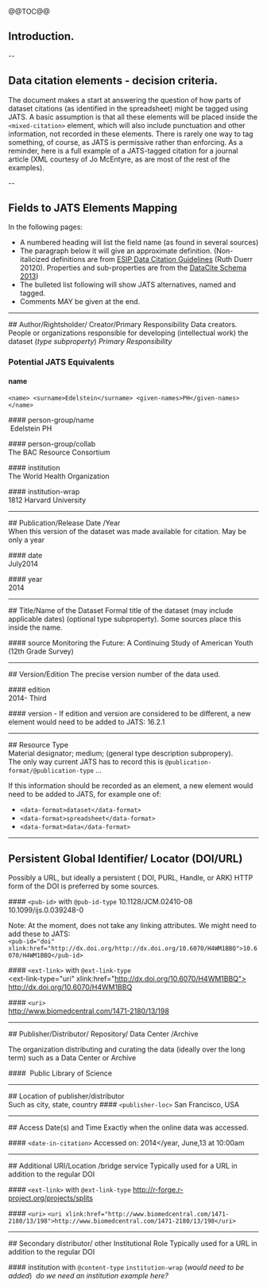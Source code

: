 
@@TOC@@

## Introduction.

--

## Data citation elements - decision criteria.

The document makes a start at answering the question of how parts of dataset citations  (as identified in the spreadsheet) might be tagged using JATS.
A basic assumption is that all these elements will be placed inside the `<mixed-citation>` element, which will also include punctuation and other information, not recorded in these elements. There is rarely one way to tag something, of course, as JATS is permissive rather than enforcing.
As a reminder, here is a full example of a JATS-tagged citation for a journal article (XML courtesy of Jo McEntyre, as are most of the rest of the examples).

--

## Fields to JATS Elements Mapping

In the following pages:
- A numbered heading will list the field name (as found in several sources)  
- The paragraph below it will give an approximate definition. (Non-italicized definitions are from [ESIP Data Citation Guidelines](http://commons.esipfed.org/node/308) (Ruth Duerr 20120). Properties and sub-properties are from the [DataCite Schema 2013](http://schema.datacite.org/meta/kernel-3/index.html))  
- The bulleted list following will show JATS alternatives, named and tagged.
- Comments MAY be given at the end.  

----

## Author/Rightsholder/ Creator/Primary Responsibility
Data creators. People or organizations responsible for developing (intellectual work) the dataset (_type subproperty_) _Primary Responsibility_

### Potential JATS Equivalents  
#### name  
	<name> <surname>Edelstein</surname> <given-names>PH</given-names> </name>


#### person-group/name  
	<person-group person-group-type=”author”>
	<name> <surname>Edelstein</surname> <given-names>PH</given-names> </name>
	</person-group>

#### person-group/collab  
	<person-group person-group-type=”author”>
	<collab collab-type=”compilers”>The BAC Resource Consortium</collab> 
	</person-group>  

#### institution  
	<institution>The World Health Organization</institution>  

#### institution-wrap  
	<institution-wrap>
	<institution-id institution-id-type="Ringgold">1812</institution-id>
	<institution content-type="university">
	Harvard University</institution>
	</institution-wrap>

----

## Publication/Release Date /Year  
When this version of the dataset was made available for citation. May be only a year

#### date  
	<date iso-8601-date=”2014-07”>
	<month>July</month><year>2014</year>
	</date>

#### year  
	<year iso-8601-date=”2014-07”>2014</year>

----

## Title/Name of the Dataset
Formal title  of the dataset (may include applicable dates) (optional type subproperty). Some sources place this inside the name.

#### source
	<source>Monitoring the Future: A Continuing Study of American Youth (12th Grade Survey)</source>  

----

## Version/Edition
The precise version number of the data used.

#### edition  
	<edition>2014- Third</edition>

#### version - If edition and version are considered to be different, a new element would need to be added to JATS:
	<version>16.2.1</version>

----

## Resource Type  
Material designator; medium; (general type description subpropery).  
The only way current JATS has to record this is `@publication-format/@publication-type`
	<mixed-citation publication-type=”dataset”   publication-format=”online”>...

If this information should be recorded as an element, a new element would need to be added to JATS, for example one of:

- `<data-format>dataset</data-format>`
- `<data-format>spreadsheet</data-format>`
- `<data-format>data</data-format>`

----

## Persistent Global Identifier/ Locator (DOI/URL)  
Possibly a URL, but ideally a persistent ( DOI, PURL, Handle, or ARK) HTTP form of the DOI is preferred by some sources.

#### `<pub-id>` with `@pub-id-type`
	<pub-id pub-id-type="doi">10.1128/JCM.02410-08</pub-id>
	<pub-id pub-id-type="doi">10.1099/ijs.0.039248-0</pub-id>

Note: At the moment, <pub-id> does not take any linking attributes. We might need to add these to JATS:  
	`<pub-id="doi" xlink:href="http://dx.doi.org/http://dx.doi.org/10.6070/H4WM1BBQ">10.6070/H4WM1BBQ</pub-id>`

#### `<ext-link>` with `@ext-link-type`  
	<ext-link-type="uri" xlink:href="http://dx.doi.org/10.6070/H4WM1BBQ">
	http://dx.doi.org/10.6070/H4WM1BBQ</ext-link>

#### `<uri>`  
	<uri xlink:href="http://www.biomedcentral.com/1471-2180/13/198">http://www.biomedcentral.com/1471-2180/13/198</uri>

----

## Publisher/Distributor/ Repository/ Data Center /Archive

The organization distributing and curating the data (ideally over the long term) such as a Data Center or Archive

#### <publisher-name>
	<publisher-name>Public Library of Science</publisher-name>

----

## Location of publisher/distributor  
Such as city, state, country
#### `<publisher-loc>`
	<publisher-loc>San Francisco, USA</publisher-loc>

----

## Access Date(s) and Time
Exactly when the online data was accessed.

#### `<date-in-citation>`
	<date-in-citation iso-8601-date=”2014-06-13:10:00”>Accessed on:
	<year>2014</year, <month>June</month>,<day>13</day> at 10:00am</date-in-citation>

----

## Additional URI/Location /bridge service
Typically used for a URL in addition to the regular DOI

#### `<ext-link>` with `@ext-link-type`
	<ext-link ext-link-type="uri" xlink:href="http://r-forge.r-project.org/projects/splits">
	http://r-forge.r-project.org/projects/splits</ext-link>

#### `<uri>`
	`<uri xlink:href="http://www.biomedcentral.com/1471-2180/13/198">http://www.biomedcentral.com/1471-2180/13/198</uri>`

----

## Secondary distributor/ other Institutional Role
Typically used for a URL in addition to the regular DOI

#### institution with `@content-type` `institution-wrap` (*would need to be added*) 
	*do we need an institution example here?*
